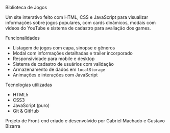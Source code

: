 Biblioteca de Jogos

Um site interativo feito com HTML, CSS e JavaScript para visualizar informações sobre jogos populares, 
com cards dinâmicos, modais com vídeos do YouTube e sistema de cadastro para avaliação dos games.

Funcionalidades

- Listagem de jogos com capa, sinopse e gêneros
- Modal com informações detalhadas e trailer incorporado
- Responsividade para mobile e desktop
- Sistema de cadastro de usuários com validação
- Armazenamento de dados em `localStorage`
- Animações e interações com JavaScript

Tecnologias utilizadas

- HTML5
- CSS3
- JavaScript (puro)
- Git & GitHub


Projeto de Front-end criado e desenvolvido por Gabriel Machado e Gustavo Bizarra
